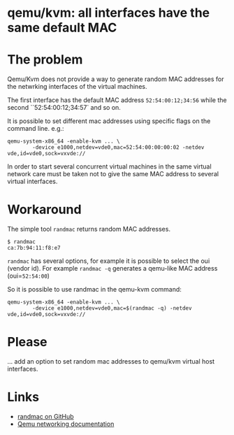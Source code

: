 qemu/kvm: all interfaces have the same default MAC
=====

# The problem

Qemu/Kvm does not provide a way to generate random MAC addresses for the netwrking interfaces of the virtual machines.

The first interface has the default MAC address `52:54:00:12;34:56` while the second ``52:54:00:12;34:57` and so on.

It is possible to set different mac addresses using specific flags on the command line.
e.g.:

```
qemu-system-x86_64 -enable-kvm ... \
		-device e1000,netdev=vde0,mac=52:54:00:00:00:02 -netdev vde,id=vde0,sock=vxvde://
```

In order to start several concurrent virtual machines in the same virtual network care must be taken not to give the same MAC address to
several virtual interfaces.

# Workaround

The simple tool `randmac` returns random MAC addresses.

```
$ randmac 
ca:7b:94:11:f8:e7
```

`randmac` has several options, for example it is possible to select the oui (vendor id).
For example `randmac -q` generates a qemu-like MAC address (oui=`52:54:00`)

So it is possible to use randmac in the qemu-kvm command:

```
qemu-system-x86_64 -enable-kvm ... \
		-device e1000,netdev=vde0,mac=$(randmac -q) -netdev vde,id=vde0,sock=vxvde://
```

# Please
... add an option to set random mac addresses to qemu/kvm virtual host interfaces.

# Links

* [randmac on GitHub](https://github.com/virtualsquare/randmac)
* [Qemu networking documentation](https://wiki.qemu.org/Documentation/Networking)

